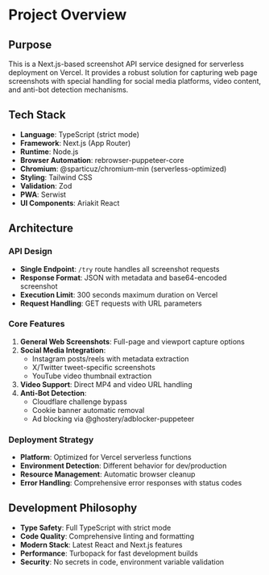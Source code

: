 # Project Overview

## Purpose

This is a Next.js-based screenshot API service designed for serverless deployment on Vercel. It provides a robust solution for capturing web page screenshots with special handling for social media platforms, video content, and anti-bot detection mechanisms.

## Tech Stack

- **Language**: TypeScript (strict mode)
- **Framework**: Next.js (App Router)
- **Runtime**: Node.js
- **Browser Automation**: rebrowser-puppeteer-core
- **Chromium**: @sparticuz/chromium-min (serverless-optimized)
- **Styling**: Tailwind CSS
- **Validation**: Zod
- **PWA**: Serwist
- **UI Components**: Ariakit React

## Architecture

### API Design

- **Single Endpoint**: `/try` route handles all screenshot requests
- **Response Format**: JSON with metadata and base64-encoded screenshot
- **Execution Limit**: 300 seconds maximum duration on Vercel
- **Request Handling**: GET requests with URL parameters

### Core Features

1. **General Web Screenshots**: Full-page and viewport capture options
2. **Social Media Integration**:
   - Instagram posts/reels with metadata extraction
   - X/Twitter tweet-specific screenshots
   - YouTube video thumbnail extraction
3. **Video Support**: Direct MP4 and video URL handling
4. **Anti-Bot Detection**:
   - Cloudflare challenge bypass
   - Cookie banner automatic removal
   - Ad blocking via @ghostery/adblocker-puppeteer

### Deployment Strategy

- **Platform**: Optimized for Vercel serverless functions
- **Environment Detection**: Different behavior for dev/production
- **Resource Management**: Automatic browser cleanup
- **Error Handling**: Comprehensive error responses with status codes

## Development Philosophy

- **Type Safety**: Full TypeScript with strict mode
- **Code Quality**: Comprehensive linting and formatting
- **Modern Stack**: Latest React and Next.js features
- **Performance**: Turbopack for fast development builds
- **Security**: No secrets in code, environment variable validation
